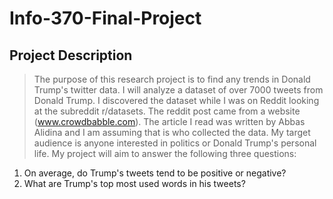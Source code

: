 # Info-370-Final-Project
## Project Description ##
> The purpose of this research project is to find any trends in Donald Trump's twitter data. I will analyze a dataset of over 7000 tweets from Donald Trump. I discovered the dataset while I was on Reddit looking at the subreddit r/datasets. The reddit post came from a website (www.crowdbabble.com). The article I read was written by Abbas Alidina and I am assuming that is who collected the data. My target audience is anyone interested in politics or Donald Trump's personal life. My project will aim to answer the following three questions:
1. On average, do Trump's tweets tend to be positive or negative?
2. What are Trump's top most used words in his tweets?
